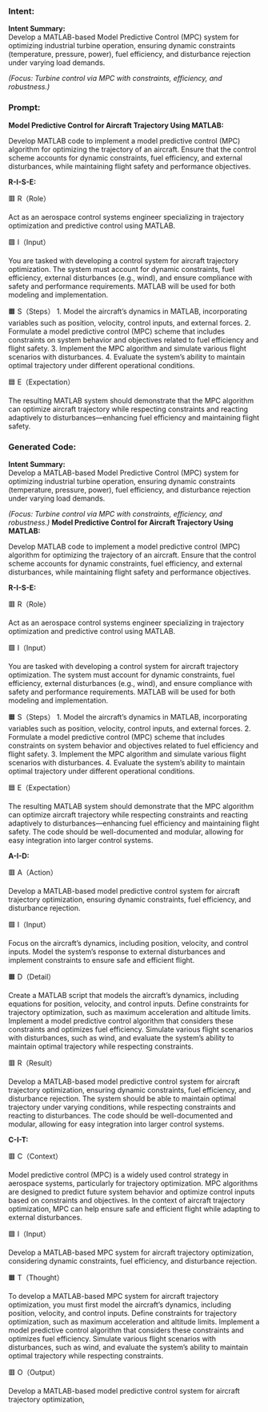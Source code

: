 ### Intent:
**Intent Summary:**  
Develop a MATLAB-based Model Predictive Control (MPC) system for optimizing industrial turbine operation, ensuring dynamic constraints (temperature, pressure, power), fuel efficiency, and disturbance rejection under varying load demands.  

*(Focus: Turbine control via MPC with constraints, efficiency, and robustness.)*

### Prompt:
**Model Predictive Control for Aircraft Trajectory Using MATLAB:**

Develop MATLAB code to implement a model predictive control (MPC) algorithm for optimizing the trajectory of an aircraft. Ensure that the control scheme accounts for dynamic constraints, fuel efficiency, and external disturbances, while maintaining flight safety and performance objectives.

**R-I-S-E:**

🟥 R（Role）

Act as an aerospace control systems engineer specializing in trajectory optimization and predictive control using MATLAB.

🟩 I（Input）

You are tasked with developing a control system for aircraft trajectory optimization. The system must account for dynamic constraints, fuel efficiency, external disturbances (e.g., wind), and ensure compliance with safety and performance requirements. MATLAB will be used for both modeling and implementation.

🟧 S（Steps）
	1.	Model the aircraft’s dynamics in MATLAB, incorporating variables such as position, velocity, control inputs, and external forces.
	2.	Formulate a model predictive control (MPC) scheme that includes constraints on system behavior and objectives related to fuel efficiency and flight safety.
	3.	Implement the MPC algorithm and simulate various flight scenarios with disturbances.
	4.	Evaluate the system’s ability to maintain optimal trajectory under different operational conditions.

🟦 E（Expectation）

The resulting MATLAB system should demonstrate that the MPC algorithm can optimize aircraft trajectory while respecting constraints and reacting adaptively to disturbances—enhancing fuel efficiency and maintaining flight safety.

### Generated Code:
**Intent Summary:**  
Develop a MATLAB-based Model Predictive Control (MPC) system for optimizing industrial turbine operation, ensuring dynamic constraints (temperature, pressure, power), fuel efficiency, and disturbance rejection under varying load demands.  

*(Focus: Turbine control via MPC with constraints, efficiency, and robustness.)*
**Model Predictive Control for Aircraft Trajectory Using MATLAB:**

Develop MATLAB code to implement a model predictive control (MPC) algorithm for optimizing the trajectory of an aircraft. Ensure that the control scheme accounts for dynamic constraints, fuel efficiency, and external disturbances, while maintaining flight safety and performance objectives.

**R-I-S-E:**

🟥 R（Role）

Act as an aerospace control systems engineer specializing in trajectory optimization and predictive control using MATLAB.

🟩 I（Input）

You are tasked with developing a control system for aircraft trajectory optimization. The system must account for dynamic constraints, fuel efficiency, external disturbances (e.g., wind), and ensure compliance with safety and performance requirements. MATLAB will be used for both modeling and implementation.

🟧 S（Steps）
	1.	Model the aircraft’s dynamics in MATLAB, incorporating variables such as position, velocity, control inputs, and external forces.
	2.	Formulate a model predictive control (MPC) scheme that includes constraints on system behavior and objectives related to fuel efficiency and flight safety.
	3.	Implement the MPC algorithm and simulate various flight scenarios with disturbances.
	4.	Evaluate the system’s ability to maintain optimal trajectory under different operational conditions.

🟦 E（Expectation）

The resulting MATLAB system should demonstrate that the MPC algorithm can optimize aircraft trajectory while respecting constraints and reacting adaptively to disturbances—enhancing fuel efficiency and maintaining flight safety. The code should be well-documented and modular, allowing for easy integration into larger control systems.

**A-I-D:**

🟥 A（Action）

Develop a MATLAB-based model predictive control system for aircraft trajectory optimization, ensuring dynamic constraints, fuel efficiency, and disturbance rejection.

🟩 I（Input）

Focus on the aircraft’s dynamics, including position, velocity, and control inputs. Model the system’s response to external disturbances and implement constraints to ensure safe and efficient flight.

🟧 D（Detail）

Create a MATLAB script that models the aircraft’s dynamics, including equations for position, velocity, and control inputs. Define constraints for trajectory optimization, such as maximum acceleration and altitude limits. Implement a model predictive control algorithm that considers these constraints and optimizes fuel efficiency. Simulate various flight scenarios with disturbances, such as wind, and evaluate the system’s ability to maintain optimal trajectory while respecting constraints.

🟥 R（Result）

Develop a MATLAB-based model predictive control system for aircraft trajectory optimization, ensuring dynamic constraints, fuel efficiency, and disturbance rejection. The system should be able to maintain optimal trajectory under varying conditions, while respecting constraints and reacting to disturbances. The code should be well-documented and modular, allowing for easy integration into larger control systems.

**C-I-T:**

🟥 C（Context）

Model predictive control (MPC) is a widely used control strategy in aerospace systems, particularly for trajectory optimization. MPC algorithms are designed to predict future system behavior and optimize control inputs based on constraints and objectives. In the context of aircraft trajectory optimization, MPC can help ensure safe and efficient flight while adapting to external disturbances.

🟩 I（Input）

Develop a MATLAB-based MPC system for aircraft trajectory optimization, considering dynamic constraints, fuel efficiency, and disturbance rejection.

🟧 T（Thought）

To develop a MATLAB-based MPC system for aircraft trajectory optimization, you must first model the aircraft’s dynamics, including position, velocity, and control inputs. Define constraints for trajectory optimization, such as maximum acceleration and altitude limits. Implement a model predictive control algorithm that considers these constraints and optimizes fuel efficiency. Simulate various flight scenarios with disturbances, such as wind, and evaluate the system’s ability to maintain optimal trajectory while respecting constraints.

🟥 O（Output）

Develop a MATLAB-based model predictive control system for aircraft trajectory optimization,
